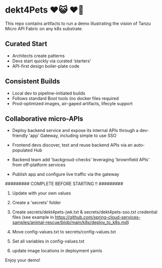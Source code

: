 
# dekt4Pets ♥️😺 ♥️🐶

This repo contains artifacts to run a demo illustrating the vision of Tanzu Micro API Fabric on any k8s substrate.

## Curated Start                                                   
- Architects create patterns                                      
- Devs start quickly via curated ‘starters’                           
- API-first design boiler-plate code                                  

## Consistent Builds                                                    
- Local dev to pipeline-initiated builds                          
- Follows standard Boot tools (no docker files required               
- Prod-optimized images, air-gaped artifacts, lifecyle support        

## Collaborative micro-APIs 
- Deploy backend service and expose its internal APIs through a dev-friendly 'app' Gateway, including simple to use SSO
- Frontend devs discover, test and reuse backend APIs via an auto-populated Hub
- Backend team add 'backgroud-checks' leveraging 'brownfield APIs' from off-platform services 

- Publish app and configure live traffic via the gateway

######### COMPLETE BEFORE STARTING !! #########

1. Update with your own values

2. Create a 'secrets' folder

3. Create secrets/dekt4pets-jwk.txt & secrets/dekt4pets-sso.txt credential files
    (see example in https://github.com/spring-cloud-services-samples/animal-rescue/blob/main/k8s/deploy_to_k8s.md)

4. Move config-values.txt to secrets/config-values.txt

5. Set all variables in config-values.txt

5. update image locations in deployment yamls

Enjoy your demo!
